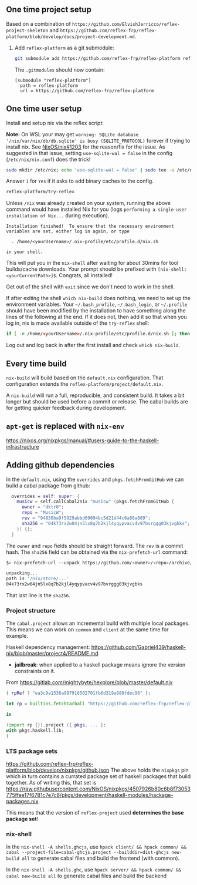 ## One time project setup

Based on a combination of `https://github.com/ElvishJerricco/reflex-project-skeleton` and `https://github.com/reflex-frp/reflex-platform/blob/develop/docs/project-development.md`.

1.  Add `reflex-platform` as a git submodule:
    
    ```bash
    git submodule add https://github.com/reflex-frp/reflex-platform reflex-platform
    ```

    The `.gitmodules` should now contain:
    ```
    [submodule "reflex-platform"]
      path = reflex-platform
      url = https://github.com/reflex-frp/reflex-platform
    ```

## One time user setup

Install and setup nix via the reflex script:

**Note:** On WSL your may get `warning: SQLite database '/nix/var/nix/db/db.sqlite' is busy (SQLITE_PROTOCOL)` forever if trying to install nix. See [NixOS/nix#1203](https://github.com/NixOS/nix/issues/1203) for the reason/fix for the issue. As suggested in that issue, setting `use-sqlite-wal = false` in the config (`/etc/nix/nix.conf`) does the trick!

```bash
sudo mkdir /etc/nix; echo 'use-sqlite-wal = false' | sudo tee -a /etc/nix/nix.conf
```

Answer `1` for `Yes` if it asks to add binary caches to the config.

```bash
reflex-platform/try-reflex
```

Unless `/nix` was already created on your system, running the above command would have installed Nix for you (logs `performing a single-user installation of Nix...` during execution). 

```
Installation finished!  To ensure that the necessary environment
variables are set, either log in again, or type

  . /home/<yourUsername>/.nix-profile/etc/profile.d/nix.sh

in your shell.
```

This will put you in the `nix-shell` after waiting for about 30mins for tool builds/cache downloads. Your prompt should be prefixed with `[nix-shell:<yourCurrentPath>]$`. Congrats, all installed!

Get out of the shell with `exit` since we don't need to work in the shell.

If after exiting the shell `which nix-build` does nothing, we need to set up the environment variables. Your `~/.bash_profile`, `~/.bash_login`, or `~/.profile` should have been modified by the installation to have something along the lines of the following at the end. If it does not, then add it so that when you log in, nix is made available outside of the `try-reflex` shell:
```bash
if [ -e /home/<yourUsername>/.nix-profile/etc/profile.d/nix.sh ]; then . /home/<yourUsername>/.nix-profile/etc/profile.d/nix.sh; fi # added by Nix installer
```

Log out and log back in after the first install and check `which nix-build`.

## Every time build

`nix-build` will build based on the `default.nix` configuration. That configuration extends the `reflex-platform/project/default.nix`.

A `nix-build` will run a full, reproducible, and consistent build. It takes a bit longer but should be used before a commit or release. The cabal builds are for getting quicker feedback during development.


## `apt-get` is replaced with `nix-env`

https://nixos.org/nixpkgs/manual/#users-guide-to-the-haskell-infrastructure

## Adding github dependencies

In the `default.nix`, using the `overrides` and `pkgs.fetchFromGitHub` we can build a cabal package from github:

```nix
  overrides = self: super: {
    musicw = self.callCabal2nix "musicw" (pkgs.fetchFromGitHub {
      owner = "dktr0";
      repo = "MusicW";
      rev = "94830ba9f5929abbd09094bc5d21d44c6a88a889";
      sha256 = "04k73rx2w04jn5lx8q7b2kjl4yqypvacv4v97bvrggg03kjvgbks";
    }) {};
  }
```

The `owner` and `repo` fields should be straight forward. The `rev` is a commit hash. The `sha256` field can be obtained via the `nix-prefetch-url` command:
```bash
$> nix-prefetch-url --unpack https://github.com/<owner>/<repo>/archive/<rev>.tar.gz

unpacking...
path is '/nix/store/...'
04k73rx2w04jn5lx8q7b2kjl4yqypvacv4v97bvrggg03kjvgbks
```

That last line is the `sha256`.

### Project structure

The `cabal.project` allows an incremental build with multiple local packages. This means we can work on `common` and `client` at the same time for example.

Haskell dependency management:
https://github.com/Gabriel439/haskell-nix/blob/master/project4/README.md

*   **jailbreak**: when applied to a haskell package means ignore the version constraints on it.


From https://gitlab.com/mightybyte/hexplore/blob/master/default.nix
```nix
{ rpRef ? "ea3c9a1536a987916502701fb6d319a880fdec96" }:

let rp = builtins.fetchTarball "https://github.com/reflex-frp/reflex-platform/archive/${rpRef}.tar.gz";

in

(import rp {}).project ({ pkgs, ... }:
with pkgs.haskell.lib;
{
```

### LTS package sets

https://github.com/reflex-frp/reflex-platform/blob/develop/nixpkgs/github.json
The above holds the `nixpkgs` pin which in turn contains a currated package set of haskell packages that build together. As of writing this, that set is https://raw.githubusercontent.com/NixOS/nixpkgs/4507926b80c6b8f73053775ffee17f6781c7e7c8/pkgs/development/haskell-modules/hackage-packages.nix. 

This means that the version of `reflex-project` used **determines the base package set**!

### nix-shell

In the `nix-shell -A shells.ghcjs`, use `hpack client/ && hpack common/ && cabal --project-file=cabal-ghcjs.project --builddir=dist-ghcjs new-build all` to generate cabal files and build the frontend (with common).

In the `nix-shell -A shells.ghc`, use `hpack server/ && hpack common/ && cabal new-build all` to generate cabal files and build the backend